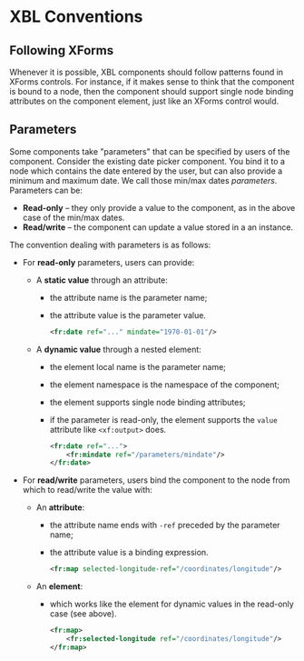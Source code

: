 # XBL Conventions

<!-- toc -->

## Following XForms

Whenever it is possible, XBL components should follow patterns found in XForms controls. For instance, if it makes sense to think that the component is bound to a node, then the component should support single node binding attributes on the component element, just like an XForms control would.

## Parameters

Some components take "parameters" that can be specified by users of the component. Consider the existing date picker component. You bind it to a node which contains the date entered by the user, but can also provide a minimum and maximum date. We call those min/max dates _parameters_. Parameters can be:

* **Read-only** – they only provide a value to the component, as in the above case of the min/max dates.
* **Read/write** – the component can update a value stored in a an instance.

The convention dealing with parameters is as follows:

* For **read-only** parameters, users can provide:
    * A **static value** through an attribute:
        * the attribute name is the parameter name;
        * the attribute value is the parameter value.

            ```xml
            <fr:date ref="..." mindate="1970-01-01"/>
            ```

    * A **dynamic value** through a nested element:
        * the element local name is the parameter name;
        * the element namespace is the namespace of the component;
        * the element supports single node binding attributes;
        * if the parameter is read-only, the element supports the `value` attribute like `<xf:output>` does.

            ```xml
            <fr:date ref="...">
                <fr:mindate ref="/parameters/mindate"/>
            </fr:date>
            ```

* For **read/write** parameters, users bind the component to the node from which to read/write the value with:

    * An **attribute**:
        * the attribute name ends with `-ref` preceded by the parameter name;
        * the attribute value is a binding expression.

            ```xml
            <fr:map selected-longitude-ref="/coordinates/longitude"/>
            ```

    * An **element**:
        * which works like the element for dynamic values in the read-only case (see above).

            ```xml
            <fr:map>
                <fr:selected-longitude ref="/coordinates/longitude"/>
            </fr:map>
            ```
